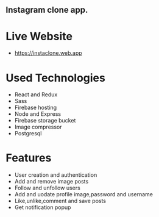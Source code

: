 ## Instagram clone app.

# Live Website
* https://instaclone.web.app

# Used Technologies
* React and Redux
* Sass
* Firebase hosting
* Node and Express
* Firebase storage bucket
* Image compressor
* Postgresql

# Features
* User creation and authentication
* Add and remove image posts
* Follow and unfollow users
* Add and uodate profile image,password and username
* Like,unlike,comment and save posts
* Get notification popup
